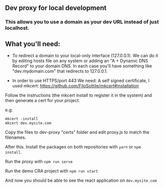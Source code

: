 ## Dev proxy for local development


### This allows you to use a domain as your dev URL instead of just localhost.

## What you'll need:

- To redirect a domain to your local-only interface (127.0.0.1). We can do it by editing hosts file on any system or adding an "A + Dynamic DNS Record" to your domain DNS. In each case you'll have something like "dev.mydomain.com" that redirects to 127.0.0.1.

- In order to use HTTPS/port 443 We need: 
A self signed certificate, I used mkcert: https://github.com/FiloSottile/mkcert#installation

Follow the instructions (the mkcert install to register it in the system) and then generate a cert for your project.

e.g:

```
mkcert -install
mkcert dev.mysite.com
```

Copy the files to dev-proxy "certs" folder and edit proxy.js to match the filenames.

After this. Install the packages on both repositories with ```yarn``` or ```npm install```.

Run the proxy with ```npm run serve```

Run the demo CRA project with ```npm run start```

And now you should be able to see the react application on ```dev.mysite.com```


